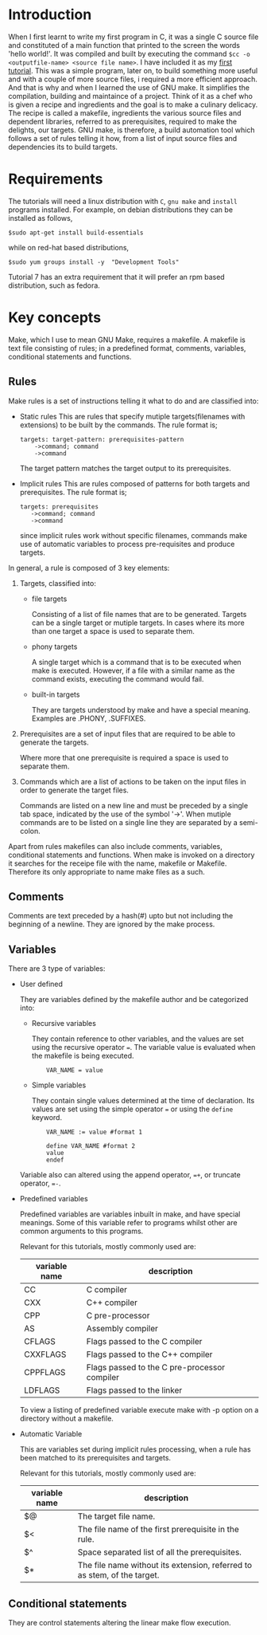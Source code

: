 # Introduction
When I first learnt to write my first program in C, it was a single C source file and constituted of a main function that printed to the screen the words 'hello world!'. It was compiled and built by executing the command `$cc -o <outputfile-name> <source file name>`. I have included it as my [first tutorial](tutorial0/hello_world.c).
This was a simple program, later on, to build something more useful and with a couple of more source files, i required a more efficient approach. And that is why and when I learned the use of GNU make. 
It simplifies the compilation, building and maintaince of a project. Think of it as a chef who is given a recipe and ingredients and the goal is to make a culinary delicacy. The recipe is called a makefile, ingredients the various source files and dependent libraries, referred to as prerequisites, required to make the delights, our targets.
GNU make, is therefore, a build automation tool which follows a set of rules telling it how, from a list of input source files and dependencies its to build targets.

# Requirements
The tutorials will need a linux distribution with `C`, `gnu make` and `install` programs installed.
For example, on debian distributions they can be installed as follows,
```
$sudo apt-get install build-essentials
```
while on red-hat based distributions,
```
$sudo yum groups install -y  "Development Tools"
```
Tutorial 7 has an extra requirement that it will prefer an rpm based distribution, such as fedora.


# Key concepts

Make, which I use to mean GNU Make, requires a makefile. 
A makefile is text file consisting of rules; in a predefined format, comments, variables, conditional statements and functions.

## Rules
Make rules is a set of instructions telling it what to do and are classified into:

* Static rules
    This are rules that specify mutiple targets(filenames with extensions) to be built by the commands. The rule format is;
    ```
    targets: target-pattern: prerequisites-pattern
        ->command; command
        ->command
    ```
    The target pattern matches the target output to its prerequisites.

* Implicit rules
    This are rules composed of patterns for both targets and prerequisites. The rule format is;
    ```
    targets: prerequisites
       ->command; command
       ->command
    ```
   since implicit rules work without specific filenames, commands make use of automatic variables to process pre-requisites and produce targets.

In general, a rule is composed of 3 key elements:

1. Targets, classified into:


    * file targets

        Consisting of a list of file names that are to be generated.
        Targets can be a single target or mutiple targets. In cases where its more than one target a space is used to separate them.

    * phony targets

        A single target which is a command that is to be executed when make is executed. However, if a file with a similar name as the command exists, executing the command would fail.

    * built-in targets

        They are targets understood by make and have a special meaning. Examples are .PHONY, .SUFFIXES.

2. Prerequisites are a set of input files that are required to be able to generate the targets.

    Where more that one prerequisite is required a space is used to separate them.

3. Commands which are a list of actions to be taken on the input files in order to generate the target files.

    Commands are listed on a new line and must be preceded by a single tab space, indicated by the use of the symbol '->'. When mutiple commands are to be listed on a single line they are separated by a semi-colon.

Apart from rules makefiles can also include comments, variables, conditional statements and functions.
When make is invoked on a directory it searches for the receipe file with the name, makefile or Makefile. Therefore its only appropriate to name make files as a such.

## Comments

Comments are text preceded by a hash(#) upto but not including the beginning of a newline. They are ignored by the make process.

## Variables

There are 3 type of variables:

* User defined

	They are variables defined by the makefile author and be categorized into:
	
	* Recursive variables
	
		They contain reference to other variables, and the values are set using the recursive operator `=`. The variable value is evaluated when the makefile is being executed.
		```
			VAR_NAME = value
		```
		
	* Simple variables
	
		They contain single values determined at the time of declaration. Its values are set using the simple operator `=` or using the `define` keyword.
		```
			VAR_NAME := value #format 1

			define VAR_NAME #format 2
			value
			endef
		```
	Variable also can altered using the append operator, `=+`, or truncate operator, `=-`. 

* Predefined variables

	Predefined variables are variables inbuilt in make, and have special meanings. Some of this variable refer to programs whilst other are common arguments to this programs.
	
	Relevant for this tutorials, mostly commonly used are:
	
	|variable name | description  |
	|---- | ---- |
	|CC | C compiler |
	|CXX | C++ compiler |
	|CPP | C pre-processor |
	|AS | Assembly compiler |
	|CFLAGS | Flags passed to the C compiler |
	|CXXFLAGS | Flags passed to the C++ compiler |
	|CPPFLAGS | Flags passed to the C pre-processor compiler |
	|LDFLAGS | Flags passed to the linker |
	
	To view a listing of predefined variable execute make with -p option on a directory without a makefile.

* Automatic Variable
    
	This are variables set during implicit rules processing, when a rule has been matched to its prerequisites and targets.
	
	Relevant for this tutorials, mostly commonly used are:
	
	|variable name | description |
	|---- |  ----- |
	|$@ | The target file name. |
	|$< | The file name of the first prerequisite in the rule. |
	|$^ | Space separated list of all the prerequisites. |
	|$* | The file name without its extension, referred to as stem, of the target. |

## Conditional statements

They are control statements altering the linear make flow execution.

